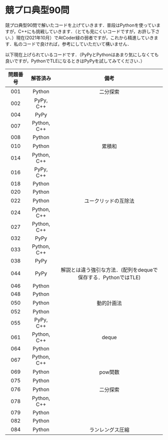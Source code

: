 # 競プロ典型90問
競プロ典型90問で解いたコードを上げていきます．普段はPythonを使っていますが，C++にも挑戦していきます．（とても見にくいコードですが，お許し下さい．）現在(2021年10月）でAtCoder緑の弱者ですが，これから精進していきます．私のコードで良ければ，参考にしていただいて構いません．

以下現在上げられているコードです．（PyPyとPythonはあまり気にしなくても良いですが，PythonでTLEになるときはPyPyを試してみてください．）

| 問題番号 | 解答済み | 備考 |
| :--: | :--: | :--:|
| 001 | Python | 二分探索 |
| 002 | PyPy, C++ |  |
| 004 | PyPy |  |
| 007 | Python, C++ |  |
| 008 | Python |  |
| 010 | Python | 累積和 |
| 014 | Python, C++ |  |
| 016 | PyPy, C++ |  |
| 018 | Python |  |
| 020 | Python |  |
| 022 | Python | ユークリッドの互除法 |
| 024 | Python, C++ |  |
| 027 | Python, C++ |  |
| 032 | PyPy |  |
| 033 | Python, C++ |  |
| 038 | PyPy |  |
| 044 | PyPy | 解説とは違う強引な方法．(配列をdequeで保存する．PythonではTLE) |
| 046 | Python |  |
| 048 | Python |  |
| 050 | Python | 動的計画法 |
| 052 | Python |  |
| 055 | PyPy, C++ |  |
| 061 | Python, C++ | deque |
| 064 | Python | |
| 067 | Python, C++ |  |
| 069 | Python | pow関数 |
| 075 | Python |  |
| 076 | Python | 二分探索 |
| 078 | Python, C++ |  |
| 079 | Python |  |
| 082 | Python |  |
| 084 | Python | ランレングス圧縮 |
